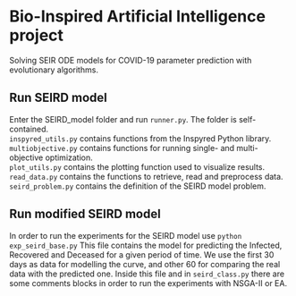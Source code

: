 # Bio-Inspired Artificial Intelligence project
Solving SEIR ODE models for COVID-19 parameter prediction with evolutionary algorithms.

## Run SEIRD model
Enter the SEIRD_model folder and run `runner.py`. The folder is self-contained.  
`inspyred_utils.py` contains functions from the Inspyred Python library.  
`multiobjective.py` contains functions for running single- and multi-objective optimization.  
`plot_utils.py` contains the plotting function used to visualize results.  
`read_data.py` contains the functions to retrieve, read and preprocess data.  
`seird_problem.py` contains the definition of the SEIRD model problem.  

## Run modified SEIRD model
In order to run the experiments for the SEIRD model use `python exp_seird_base.py`
This file contains the model for predicting the Infected, Recovered and Deceased for a given period of time.
We use the first 30 days as data for modelling the curve, and other 60 for comparing the real data with the predicted one.
Inside this file and in `seird_class.py` there are some comments blocks in order to run the experiments with NSGA-II or EA.
